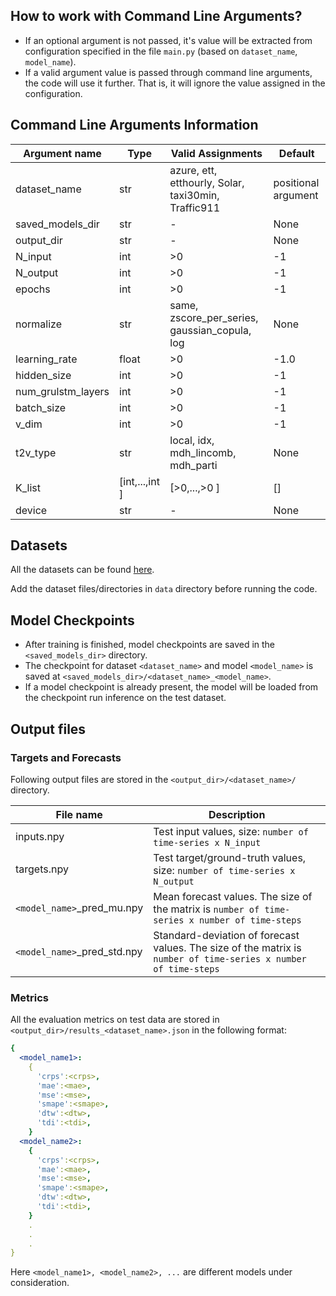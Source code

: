## How to work with Command Line Arguments?
- If an optional argument is not passed, it's value will be extracted from configuration specified in the file `main.py` (based on `dataset_name`, `model_name`).
- If a valid argument value is passed through command line arguments, the code will use it further. That is, it will ignore the value assigned in the configuration.

## Command Line Arguments Information
| Argument name | Type | Valid Assignments | Default |
| --------------| ---- | ----------------- | ------- |
| dataset_name  | str  | azure, ett, etthourly, Solar, taxi30min, Traffic911 | positional argument|
| saved_models_dir       | str  | -                | None      |
| output_dir       | str  | -                | None      |
| N_input       | int  | >0                | -1      |
| N_output      | int  | >0                | -1      |
| epochs        | int  | >0                | -1      |
| normalize      | str  | same, zscore_per_series, gaussian_copula, log | None |
| learning_rate        | float  | >0                | -1.0      |
| hidden_size        | int  | >0                | -1      |
| num_grulstm_layers        | int  | >0                | -1      |
| batch_size        | int  | >0                | -1      |
| v_dim        | int  | >0                | -1      |
| t2v_type        | str  | local, idx, mdh_lincomb, mdh_parti | None      |
| K_list        | \[int,...,int \]  | \[>0,...,>0 \]               | \[\]      |
| device        | str  | -                | None      |

## Datasets
All the datasets can be found [here](https://drive.google.com/drive/folders/1b6xheczhJ1IwkTS5fqRf9_NkEkPf9beM?usp=sharing).

Add the dataset files/directories in `data` directory before running the code.

## Model Checkpoints

- After training is finished, model checkpoints are saved in the `<saved_models_dir>` directory.
- The checkpoint for dataset `<dataset_name>` and model `<model_name>` is saved at `<saved_models_dir>/<dataset_name>_<model_name>`.
- If a model checkpoint is already present, the model will be loaded from the checkpoint run inference on the test dataset.

## Output files 

### Targets and Forecasts
Following output files are stored in the `<output_dir>/<dataset_name>/` directory.

| File name | Description |
| --------- | ----------- |
| inputs.npy | Test input values, size: `number of time-series x N_input` |
| targets.npy | Test target/ground-truth values, size: `number of time-series x N_output` |
| `<model_name>`\_pred\_mu.npy | Mean forecast values. The size of the matrix is `number of time-series x number of time-steps` |
| `<model_name>`\_pred\_std.npy | Standard-deviation of forecast values. The size of the matrix is `number of time-series x number of time-steps` |

### Metrics
All the evaluation metrics on test data are stored in `<output_dir>/results_<dataset_name>.json` in the following format:

```yaml
{
  <model_name1>: 
    {
      'crps':<crps>,
      'mae':<mae>,
      'mse':<mse>,
      'smape':<smape>,
      'dtw':<dtw>,
      'tdi':<tdi>,
    }
  <model_name2>: 
    {
      'crps':<crps>,
      'mae':<mae>,
      'mse':<mse>,
      'smape':<smape>,
      'dtw':<dtw>,
      'tdi':<tdi>,
    }
    .
    .
    .
}
```
Here `<model_name1>, <model_name2>, ...` are different models under consideration.
